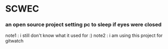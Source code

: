# SCWEC

### an open source project setting pc to sleep if eyes were closed

note1 : i still don't know what it used for :)
note2 : i am using this project for gitwatch
